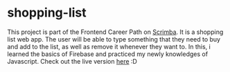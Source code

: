 # shopping-list
This project is part of the Frontend Career Path on [Scrimba](https://scrimba.com/). It is a shopping list web app. The user will be able to type something that they need to buy and add to the list, as well as remove it whenever they want to. In this, i learned the basics of Firebase and practiced my newly knowledges of Javascript. Check out the live version [here](https://lista-de-compras-web.netlify.app/) :D
